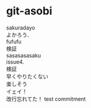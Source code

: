 # git-asobi
sakuradayo  
よかろう．  
fufufu   
検証  
sasasasasaku  
issue4.  
検証    
早くやりたくない  
楽しそう  
イェイ！  
改行忘れてた！
test commitment

